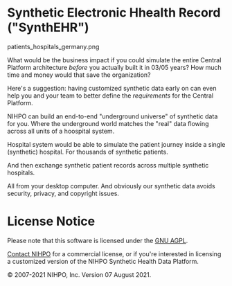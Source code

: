 # Synthetic Electronic Hhealth Record ("SynthEHR")



patients_hospitals_germany.png


What would be the business impact if you could simulate the entire Central Platform architecture *before* you actually built it in 03/05 years? How much time and money would that save the organization?

Here's a suggestion: having customized synthetic data early on can even help you and your team to better define the *requirements* for the Central Platform.

NIHPO can build an end-to-end "underground universe" of synthetic data for you.
Where the underground world matches the "real" data flowing across all units of a hoospital system. 


Hospital system would be able to simulate the patient journey inside a single (synthetic) hospital. For thousands of synthetic patients.

And then exchange synthetic patient records across multiple synthetic hospitals.

All from your desktop computer. And obviously our synthetic data avoids security, privacy, and copyright issues.




# License Notice
Please note that this software is licensed under the [GNU AGPL](https://www.gnu.org/licenses/why-affero-gpl.html).

[Contact NIHPO](mailto:Jose.Lacal@NIHPO.com?subject=GitHub%20inquiry.) for a commercial license, or if you're interested in licensing a customized version of the NIHPO Synthetic Health Data Platform.

:copyright: 2007-2021 NIHPO, Inc.     Version 07 August 2021.